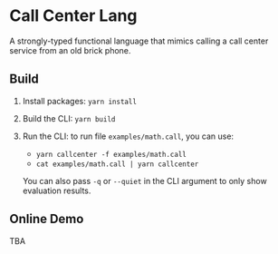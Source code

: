 Call Center Lang
================
A strongly-typed functional language that mimics calling a call center service from an old brick phone.

Build
-----
1. Install packages: `yarn install`
2. Build the CLI: `yarn build`
3. Run the CLI: to run file `examples/math.call`, you can use:
    - `yarn callcenter -f examples/math.call`
    - `cat examples/math.call | yarn callcenter`

    You can also pass `-q` or `--quiet` in the CLI argument to only show evaluation results.

Online Demo
----
TBA
